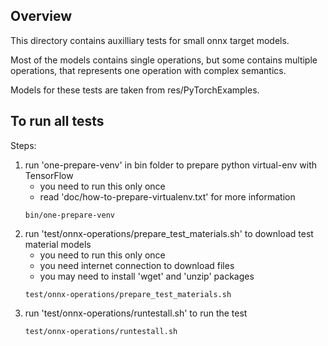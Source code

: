 ## Overview 

This directory contains auxilliary tests for small onnx target models.

Most of the models contains single operations, but some contains multiple operations, that represents one operation with complex semantics.

Models for these tests are taken from res/PyTorchExamples.

## To run all tests

Steps:
1) run 'one-prepare-venv' in bin folder to prepare python virtual-env with TensorFlow
   - you need to run this only once
   - read 'doc/how-to-prepare-virtualenv.txt' for more information
   ```
   bin/one-prepare-venv
   ```
2) run 'test/onnx-operations/prepare_test_materials.sh' to download test material models
   - you need to run this only once
   - you need internet connection to download files
   - you may need to install 'wget' and 'unzip' packages
   ```
   test/onnx-operations/prepare_test_materials.sh
   ```
3) run 'test/onnx-operations/runtestall.sh' to run the test
   ```
   test/onnx-operations/runtestall.sh
   ```
